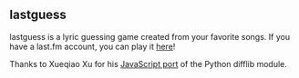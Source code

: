 ## lastguess

lastguess is a lyric guessing game created from your favorite songs.
If you have a last.fm account, you can play it [here](https://nick.ludwigpro.net)!

Thanks to Xueqiao Xu for his [JavaScript port](https://github.com/qiao/difflib.js) of the Python difflib module.